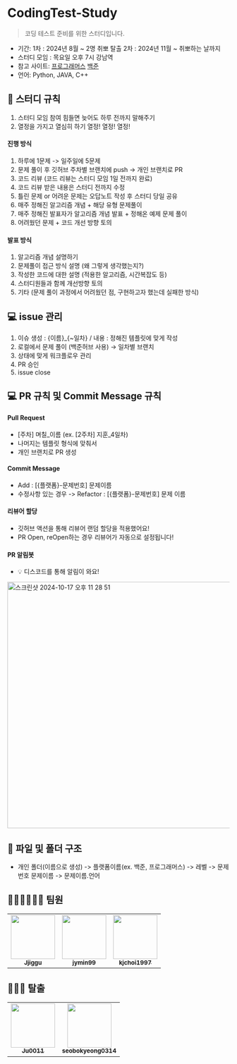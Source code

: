 # CodingTest-Study

> 코딩 테스트 준비를 위한 스터디입니다.

- 기간:
  1차 : 2024년 8월 ~ 2명 취뽀 탈출
  2차 : 2024년 11월 ~ 취뽀하는 날까지
- 스터디 모임 : 목요일 오후 7시 강남역
- 참고 사이트: [프로그래머스](https://programmers.co.kr/learn/challenges) [백준](https://www.acmicpc.net)
- 언어: Python, JAVA, C++

## 📜 스터디 규칙
1. 스터디 모임 참여 힘들면 늦어도 하루 전까지 말해주기
2. 열정을 가지고 열심히 하기 열정! 열정! 열정!

#### 진행 방식
1. 하루에 1문제 -> 일주일에 5문제
2. 문제 풀이 후 깃허브 주차별 브랜치에 push -> 개인 브랜치로 PR
3. 코드 리뷰 (코드 리뷰는 스터디 모임 1일 전까지 완료)
4. 코드 리뷰 받은 내용은 스터디 전까지 수정 
5. 틀린 문제 or 어려운 문제는 오답노트 작성 후 스터디 당일 공유
6. 매주 정해진 알고리즘 개념 + 해당 유형 문제풀이
7. 매주 정해진 발표자가 알고리즘 개념 발표 + 정해온 예제 문제 풀이
8. 어려웠던 문제 + 코드 개선 방향 토의

#### 발표 방식
1. 알고리즘 개념 설명하기
2. 문제풀이 접근 방식 설명 (왜 그렇게 생각했는지?)
3. 작성한 코드에 대한 설명 (적용한 알고리즘, 시간복잡도 등)
4. 스터디원들과 함께 개선방향 토의
6. 기타 (문제 풀이 과정에서 어려웠던 점, 구현하고자 했는데 실패한 방식)

## 💻 issue 관리
1. 이슈 생성 : {이름}_{~일차} / 내용 : 정해진 템플릿에 맞게 작성
2. 로컬에서 문제 풀이 (백준허브 사용) → 일차별 브랜치 
3. 상태에 맞게 워크플로우 관리
4. PR 승인
5. issue close

## 💻 PR 규칙 및 Commit Message 규칙

#### Pull Request

- [주차] 며칠_이름 (ex. [2주차] 지훈_4일차)
- 나머지는 템플릿 형식에 맞춰서
- 개인 브랜치로 PR 생성

#### Commit Message
- Add : [{플랫폼}-문제번호] 문제이름
- 수정사항 있는 경우 -> Refactor : [{플랫폼}-문제번호] 문제 이름

#### 리뷰어 할당
- 깃허브 액션을 통해 리뷰어 랜덤 할당을 적용했어요!
- PR Open, reOpen하는 경우 리뷰어가 자동으로 설정됩니다!

#### PR 알림봇
- 💡 디스코드를 통해 알림이 와요!
<img width="559" alt="스크린샷 2024-10-17 오후 11 28 51" src="https://github.com/user-attachments/assets/bd09ff11-0764-46c4-992e-c542b486fd98">


## 📁 파일 및 폴더 구조
- 개인 폴더(이름으로 생성) -> 플랫폼이름(ex. 백준, 프로그래머스) -> 레벨 -> 문제번호 문제이름 -> 문제이름.언어

## 🏃🏼‍♂️🏃🏻‍♀️ 팀원
<table style="width: 100%;">
  <tbody>
    <tr>
      <td align="center"><a href="https://github.com/Jjiggu"><img src="https://avatars.githubusercontent.com/u/100821696?v=4" width="100px;" alt=""/><br /><sub><b>Jjiggu</b></sub></a><br /></td>
      <td align="center"><a href="https://github.com/jymin99"><img src="https://avatars.githubusercontent.com/u/73513813?v=4" width="100px;" alt=""/><br /><sub><b>jymin99</b></sub></a><br /></td>
      <td align="center"><a href="https://github.com/kjchoi1997"><img src="https://avatars.githubusercontent.com/u/72608849?v=4" width="100px;" alt=""/><br /><sub><b>kjchoi1997</b></sub></a><br /></td>
    </tr>
  </tbody>
</table>


## 🏃🏼‍♂️ 탈출
<table style="width: 100%;">
  <tbody>
    <tr>
      <td align="center"><a href="https://github.com/Ju0011"><img src="https://avatars.githubusercontent.com/u/109535272?v=4" width="100px;" alt=""/><br /><sub><b>Ju0011</b></sub></a><br /></td>
      <td align="center"><a href="https://github.com/seobokyeong0314"><img src="https://avatars.githubusercontent.com/u/116994319?v=4" width="100px;" alt=""/><br /><sub><b>seobokyeong0314</b></sub></a><br /></td>
    </tr>
  </tbody>
</table>

